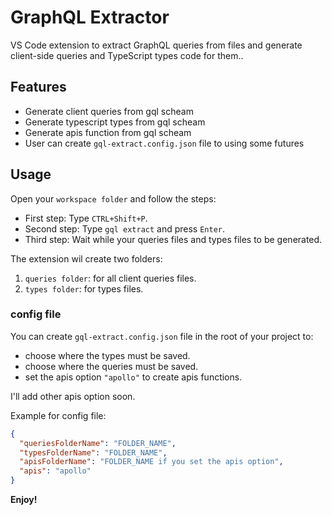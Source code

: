 # GraphQL Extractor

VS Code extension to extract GraphQL queries from files and generate client-side queries and TypeScript types code for them..

## Features

- Generate client queries from gql scheam  
- Generate typescript types from gql scheam  
- Generate apis function from gql scheam  
- User can create `gql-extract.config.json` file to using some futures

## Usage

Open your `workspace folder` and follow the steps:

- First step: Type `CTRL+Shift+P`.
- Second step: Type `gql extract` and press `Enter`.
- Third step: Wait while your queries files and types files to be generated.

The extension wil create two folders:

1. `queries folder`: for all client queries files.
2. `types folder`: for types files.

### config file

You can create `gql-extract.config.json` file in the root of your project to:

- choose where the types must be saved.
- choose where the queries must be saved.
- set the apis option `"apollo"` to create apis functions.

I'll add other apis option soon.

Example for config file:

```json
{
  "queriesFolderName": "FOLDER_NAME",
  "typesFolderName": "FOLDER_NAME",
  "apisFolderName": "FOLDER_NAME if you set the apis option",
  "apis": "apollo"
}
```

**Enjoy!**
